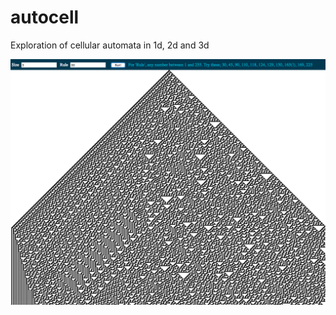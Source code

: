 # autocell
Exploration of cellular automata in 1d, 2d and 3d

![alt tag](https://raw.githubusercontent.com/alanmacleod/autocell/master/1d/build/demo-1d.png)
